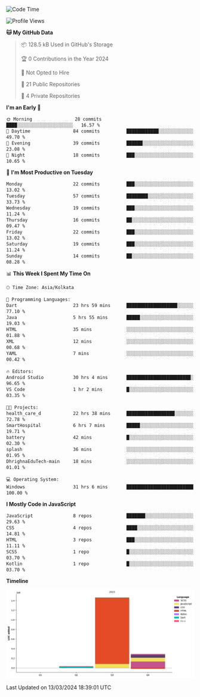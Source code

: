 <!--START_SECTION:waka-->
![Code Time](http://img.shields.io/badge/Code%20Time-268%20hrs%206%20mins-blue)

![Profile Views](http://img.shields.io/badge/Profile%20Views-0-blue)

**🐱 My GitHub Data** 

> 📦 128.5 kB Used in GitHub's Storage 
 > 
> 🏆 0 Contributions in the Year 2024
 > 
> 🚫 Not Opted to Hire
 > 
> 📜 21 Public Repositories 
 > 
> 🔑 4 Private Repositories 
 > 
**I'm an Early 🐤** 

```text
🌞 Morning                28 commits          ████░░░░░░░░░░░░░░░░░░░░░   16.57 % 
🌆 Daytime                84 commits          ████████████░░░░░░░░░░░░░   49.70 % 
🌃 Evening                39 commits          ██████░░░░░░░░░░░░░░░░░░░   23.08 % 
🌙 Night                  18 commits          ███░░░░░░░░░░░░░░░░░░░░░░   10.65 % 
```
📅 **I'm Most Productive on Tuesday** 

```text
Monday                   22 commits          ███░░░░░░░░░░░░░░░░░░░░░░   13.02 % 
Tuesday                  57 commits          ████████░░░░░░░░░░░░░░░░░   33.73 % 
Wednesday                19 commits          ███░░░░░░░░░░░░░░░░░░░░░░   11.24 % 
Thursday                 16 commits          ██░░░░░░░░░░░░░░░░░░░░░░░   09.47 % 
Friday                   22 commits          ███░░░░░░░░░░░░░░░░░░░░░░   13.02 % 
Saturday                 19 commits          ███░░░░░░░░░░░░░░░░░░░░░░   11.24 % 
Sunday                   14 commits          ██░░░░░░░░░░░░░░░░░░░░░░░   08.28 % 
```


📊 **This Week I Spent My Time On** 

```text
🕑︎ Time Zone: Asia/Kolkata

💬 Programming Languages: 
Dart                     23 hrs 59 mins      ███████████████████░░░░░░   77.10 % 
Java                     5 hrs 55 mins       █████░░░░░░░░░░░░░░░░░░░░   19.03 % 
HTML                     35 mins             ░░░░░░░░░░░░░░░░░░░░░░░░░   01.88 % 
XML                      12 mins             ░░░░░░░░░░░░░░░░░░░░░░░░░   00.68 % 
YAML                     7 mins              ░░░░░░░░░░░░░░░░░░░░░░░░░   00.42 % 

🔥 Editors: 
Android Studio           30 hrs 4 mins       ████████████████████████░   96.65 % 
VS Code                  1 hr 2 mins         █░░░░░░░░░░░░░░░░░░░░░░░░   03.35 % 

🐱‍💻 Projects: 
health_care_d            22 hrs 38 mins      ██████████████████░░░░░░░   72.78 % 
SmartHospital            6 hrs 7 mins        █████░░░░░░░░░░░░░░░░░░░░   19.71 % 
battery                  42 mins             █░░░░░░░░░░░░░░░░░░░░░░░░   02.30 % 
splash                   36 mins             ░░░░░░░░░░░░░░░░░░░░░░░░░   01.95 % 
DhrighnaEduTech-main     18 mins             ░░░░░░░░░░░░░░░░░░░░░░░░░   01.01 % 

💻 Operating System: 
Windows                  31 hrs 6 mins       █████████████████████████   100.00 % 
```

**I Mostly Code in JavaScript** 

```text
JavaScript               8 repos             ███████░░░░░░░░░░░░░░░░░░   29.63 % 
CSS                      4 repos             ████░░░░░░░░░░░░░░░░░░░░░   14.81 % 
HTML                     3 repos             ███░░░░░░░░░░░░░░░░░░░░░░   11.11 % 
SCSS                     1 repo              █░░░░░░░░░░░░░░░░░░░░░░░░   03.70 % 
Kotlin                   1 repo              █░░░░░░░░░░░░░░░░░░░░░░░░   03.70 % 
```



**Timeline**

![Lines of Code chart](https://raw.githubusercontent.com/sairam030/sairam030/main/assets/bar_graph.png)


 Last Updated on 13/03/2024 18:39:01 UTC
<!--END_SECTION:waka-->
